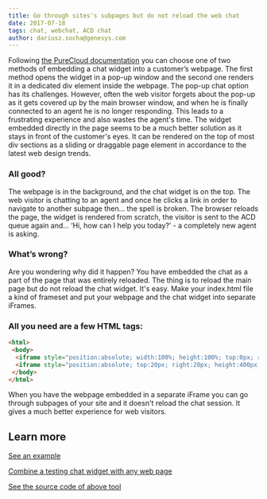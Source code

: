 ```yaml
---
title: Go through sites's subpages but do not reload the web chat
date: 2017-07-18
tags: chat, webchat, ACD chat
author: dariusz.socha@genesys.com
---
```


Following [the PureCloud documentation](https://developer.mypurecloud.ie/api/webchat/) you can choose one of two methods of embedding a chat widget into a customer’s webpage. The first method opens the widget in a pop-up window and the second one renders it in a dedicated div element inside the webpage. The pop-up chat option has its challenges. However, often the web visitor forgets about the pop-up as it gets covered up by the main browser window, and when he is finally connected to an agent he is no longer responding. This leads to a frustrating experience and also wastes the agent's time. The widget embedded directly in the page seems to be a much better solution as it stays in front of the customer's eyes. It can be rendered on the top of most div sections as a sliding or draggable page element in accordance to the latest web design trends.

### All good?
The webpage is in the background, and the chat widget is on the top. The web visitor is chatting to an agent and once he clicks a link in order to navigate to another subpage then… the spell is broken. The browser reloads the page, the widget is rendered from scratch, the visitor is sent to the ACD queue again and… ‘Hi, how can I help you today?’ - a completely new agent is asking. 

### What’s wrong? 
Are you wondering why did it happen? You have embedded the chat as a part of the page that was entirely reloaded. The thing is to reload the main page but do not reload the chat widget. It's easy. Make your index.html file a kind of frameset and put your webpage and the chat widget into separate iFrames. 

### All you need are a few HTML tags:
~~~html
<html>
 <body>
  <iframe style="position:absolute; width:100%; height:100%; top:0px; right:0px; bottom:0px: left:0px; z-index:1;" src="{PATH TO YOUR WEBPAGE}"></iframe>
  <iframe style="position:absolute; top:20px; right:20px; height:400px; width:400px; z-index:9999999;" src="{PATH TO A CHAT HTML FILE}"></iframe>
 </body>
</html>
~~~
When you have the webpage embedded in a separate iFrame you can go through subpages of your site and it doesn't reload the chat session. It gives a much better experience for web visitors.

## Learn more
[See an example](http://chatinjector.avantago.pl/?en=mypurecloud.ie&ur=https:%2F%2Fdeveloper.mypurecloud.com%2Fblog%2F&oi=1086&on=purecloud-poland&qn=Banking-Queue&la=English%20-%20Written&wm=Welcome%20Dear%20Visitor)

[Combine a testing chat widget with any web page](http://chatinjector.avantago.pl)

[See the source code of above tool](https://bitbucket.org/eccemea/purecloud-chat-injector/src/08e22d4408697976db6479c6fc8167856b574c7c/app/?at=master)

